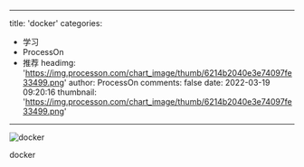 
---
title: 'docker'
categories: 
 - 学习
 - ProcessOn
 - 推荐
headimg: 'https://img.processon.com/chart_image/thumb/6214b2040e3e74097fe33499.png'
author: ProcessOn
comments: false
date: 2022-03-19 09:20:16
thumbnail: 'https://img.processon.com/chart_image/thumb/6214b2040e3e74097fe33499.png'
---

<div>   
<img class="thumb" alt="docker" src="https://img.processon.com/chart_image/thumb/6214b2040e3e74097fe33499.png" referrerpolicy="no-referrer">
<p>docker</p>  
</div>
            